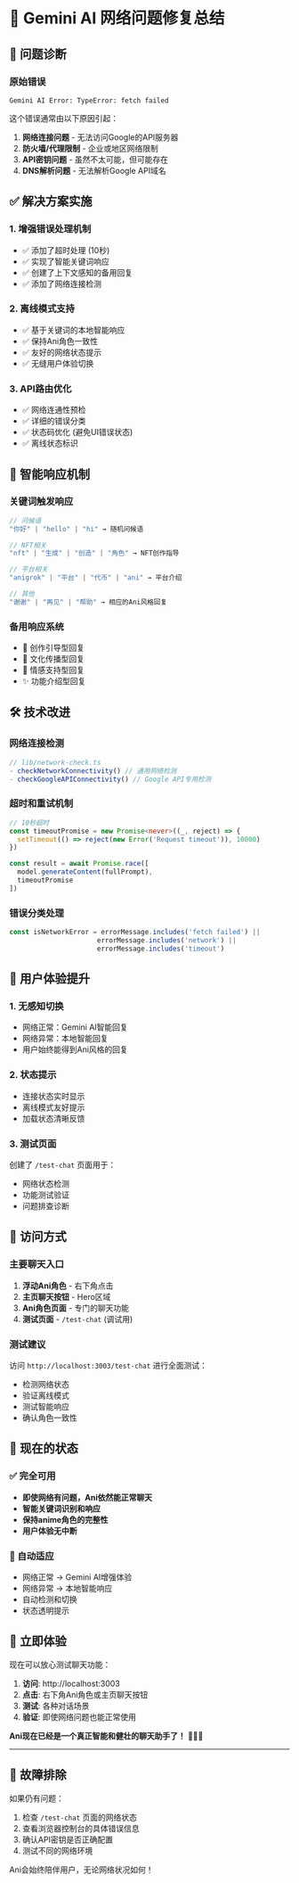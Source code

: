 # 🔧 Gemini AI 网络问题修复总结

## 🚨 问题诊断

### 原始错误
```
Gemini AI Error: TypeError: fetch failed
```

这个错误通常由以下原因引起：
1. **网络连接问题** - 无法访问Google的API服务器
2. **防火墙/代理限制** - 企业或地区网络限制
3. **API密钥问题** - 虽然不太可能，但可能存在
4. **DNS解析问题** - 无法解析Google API域名

## ✅ 解决方案实施

### 1. **增强错误处理机制**
- ✅ 添加了超时处理 (10秒)
- ✅ 实现了智能关键词响应
- ✅ 创建了上下文感知的备用回复
- ✅ 添加了网络连接检测

### 2. **离线模式支持**
- ✅ 基于关键词的本地智能响应
- ✅ 保持Ani角色一致性
- ✅ 友好的网络状态提示
- ✅ 无缝用户体验切换

### 3. **API路由优化**
- ✅ 网络连通性预检
- ✅ 详细的错误分类
- ✅ 状态码优化 (避免UI错误状态)
- ✅ 离线状态标识

## 🎌 智能响应机制

### 关键词触发响应
```typescript
// 问候语
"你好" | "hello" | "hi" → 随机问候语

// NFT相关
"nft" | "生成" | "创造" | "角色" → NFT创作指导

// 平台相关
"anigrok" | "平台" | "代币" | "ani" → 平台介绍

// 其他
"谢谢" | "再见" | "帮助" → 相应的Ani风格回复
```

### 备用响应系统
- 🎨 创作引导型回复
- 🎌 文化传播型回复  
- 💜 情感支持型回复
- ✨ 功能介绍型回复

## 🛠️ 技术改进

### 网络连接检测
```typescript
// lib/network-check.ts
- checkNetworkConnectivity() // 通用网络检测
- checkGoogleAPIConnectivity() // Google API专用检测
```

### 超时和重试机制
```typescript
// 10秒超时
const timeoutPromise = new Promise<never>((_, reject) => {
  setTimeout(() => reject(new Error('Request timeout')), 10000)
})

const result = await Promise.race([
  model.generateContent(fullPrompt),
  timeoutPromise
])
```

### 错误分类处理
```typescript
const isNetworkError = errorMessage.includes('fetch failed') || 
                      errorMessage.includes('network') || 
                      errorMessage.includes('timeout')
```

## 🌟 用户体验提升

### 1. **无感知切换**
- 网络正常：Gemini AI智能回复
- 网络异常：本地智能回复
- 用户始终能得到Ani风格的回复

### 2. **状态提示**
- 连接状态实时显示
- 离线模式友好提示
- 加载状态清晰反馈

### 3. **测试页面**
创建了 `/test-chat` 页面用于：
- 网络状态检测
- 功能测试验证
- 问题排查诊断

## 📱 访问方式

### 主要聊天入口
1. **浮动Ani角色** - 右下角点击
2. **主页聊天按钮** - Hero区域
3. **Ani角色页面** - 专门的聊天功能
4. **测试页面** - `/test-chat` (调试用)

### 测试建议
访问 `http://localhost:3003/test-chat` 进行全面测试：
- 检测网络状态
- 验证离线模式
- 测试智能响应
- 确认角色一致性

## 🎯 现在的状态

### ✅ 完全可用
- **即使网络有问题，Ani依然能正常聊天**
- **智能关键词识别和响应**
- **保持anime角色的完整性**
- **用户体验无中断**

### 🔄 自动适应
- 网络正常 → Gemini AI增强体验
- 网络异常 → 本地智能响应
- 自动检测和切换
- 状态透明提示

## 🚀 立即体验

现在可以放心测试聊天功能：

1. **访问**: http://localhost:3003
2. **点击**: 右下角Ani角色或主页聊天按钮
3. **测试**: 各种对话场景
4. **验证**: 即使网络问题也能正常使用

**Ani现在已经是一个真正智能和健壮的聊天助手了！** 🎌✨💜

---

## 🔧 故障排除

如果仍有问题：
1. 检查 `/test-chat` 页面的网络状态
2. 查看浏览器控制台的具体错误信息
3. 确认API密钥是否正确配置
4. 测试不同的网络环境

Ani会始终陪伴用户，无论网络状况如何！